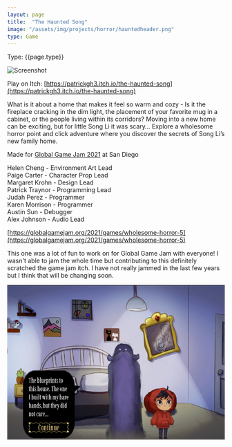 ```yaml
---
layout: page
title:  "The Haunted Song"
image: "/assets/img/projects/horror/hauntedheader.png"
type: Game
---
```

Type: {{page.type}}  

![Screenshot]({{page.image}})

Play on Itch: [https://patrickgh3.itch.io/the-haunted-song](https://patrickgh3.itch.io/the-haunted-song)

What is it about a home that makes it feel so warm and cozy - Is it the fireplace cracking in the dim light, the placement of your favorite mug in a cabinet, or the people living within its corridors?
Moving into a new home can be exciting, but for little Song Li it was scary…
Explore a wholesome horror point and click adventure where you discover the secrets of Song Li’s new family home.


Made for [Global Game Jam 2021](https://globalgamejam.org/2021/games/wholesome-horror-5) at San Diego

Helen Cheng - Environment Art Lead  
Paige Carter - Character Prop Lead  
Margaret Krohn - Design Lead  
Patrick Traynor - Programming Lead  
Judah Perez - Programmer  
Karen Morrison - Programmer  
Austin Sun - Debugger  
Alex Johnson - Audio Lead  

[https://globalgamejam.org/2021/games/wholesome-horror-5](https://globalgamejam.org/2021/games/wholesome-horror-5)


This one was a lot of fun to work on for Global Game Jam with everyone! I wasn't able to jam the whole time but contributing to this definitely scratched the game jam itch. I have not really jammed in the last few years but I think that will be changing soon.


![Screenshot](/assets/img/projects/horror/thehauntedsong_screenshot_01.png)